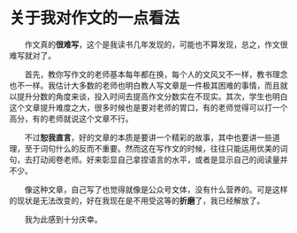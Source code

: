 # 关于我对作文的一点看法

&emsp;&emsp;作文真的**很难写**，这个是我读书几年发现的，可能也不算发现，总之，作文很难写就对了。

&emsp;&emsp;首先，教你写作文的老师基本每年都在换，每个人的文风又不一样，教书理念也不一样。我估计大多数的老师也明白教人写文章是一件极其困难的事情，而且就以提升分数的角度来谈，投入时间去提高作文分数实在不现实。其次，学生也明白这个文章提升难度之大，很多时候也是要对老师的胃口，有的老师觉得可以打一个高分，有的老师就说这个文章不行。

&emsp;&emsp;不过**恕我直言**，好的文章的本质是要讲一个精彩的故事，其中也要讲一些道理，至于词句什么的反而不重要。然而这在写作文的时候，往往只能运用优美的词句，去打动阅卷老师。好来彰显自己拿捏语言的水平，或者是显示自己的阅读量并不少。

&emsp;&emsp;像这种文章，自己写了也觉得就像是公众号文体，没有什么营养的。可是这样的现状是无法改变的，好在我现在是不用受这等的**折磨**了，我已经解放了。

&emsp;&emsp;我为此感到十分庆幸。